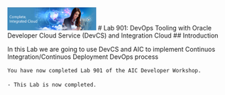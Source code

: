 <img class="float-right" src="images/j2c-logo.png" width="200">
# Lab 901: DevOps Tooling with Oracle Developer Cloud Service (DevCS) and Integration Cloud 
## Introduction

In this Lab we are going to use DevCS and AIC to implement Continuos Integration/Continuos Deployment DevOps process

```
You have now completed Lab 901 of the AIC Developer Workshop.

- This Lab is now completed.

